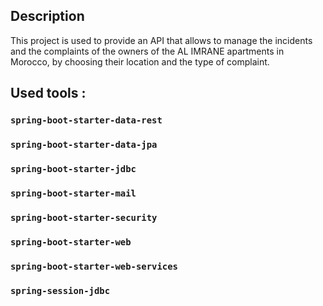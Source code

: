 ## Description

This project is used to provide an API that allows to manage the incidents and the complaints of the owners of the AL IMRANE apartments in Morocco, by choosing their location and the type of complaint.

## Used tools :
 
 ### `spring-boot-starter-data-rest`
 ### `spring-boot-starter-data-jpa`
 ### `spring-boot-starter-jdbc`
 ### `spring-boot-starter-mail`
 ### `spring-boot-starter-security`
 ### `spring-boot-starter-web`
 ### `spring-boot-starter-web-services`
 ### `spring-session-jdbc`
